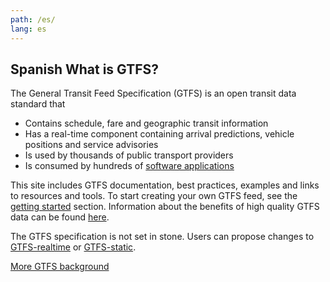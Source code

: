 ```yaml
---
path: /es/
lang: es
---
```


## Spanish What is GTFS?

The General Transit Feed Specification (GTFS) is an open transit data standard that

- Contains schedule, fare and geographic transit information
- Has a real-time component containing arrival predictions, vehicle positions and service advisories
- Is used by thousands of public transport providers
- Is consumed by hundreds of [software applications](/applications)

This site includes GTFS documentation, best practices, examples and links to resources and tools. To start creating your own GTFS feed, see the [getting started](/getting-started) section. Information about the benefits of high quality GTFS data can be found [here](http://transitcenter.org/publications/transit_data/). 

The GTFS specification is not set in stone. Users can propose changes to [GTFS-realtime](/realtime/change-process/) or [GTFS-static](/change-process). 

[More GTFS background](/gtfs-background)
